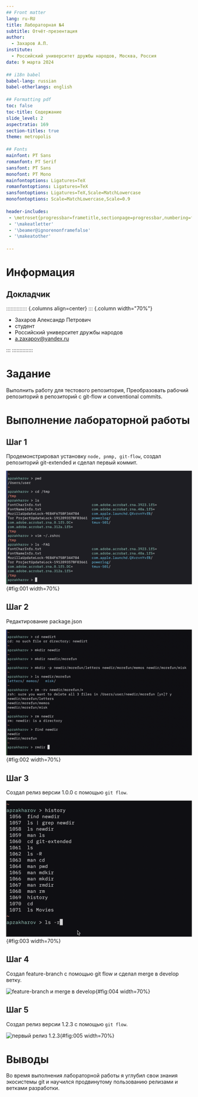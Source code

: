 ```yaml
---
## Front matter
lang: ru-RU
title: Лабораторная №4
subtitle: Отчёт-презентация
author:
  - Захаров А.П.
institute:
  - Российский университет дружбы народов, Москва, Россия
date: 9 марта 2024

## i18n babel
babel-lang: russian
babel-otherlangs: english

## Formatting pdf
toc: false
toc-title: Содержание
slide_level: 2
aspectratio: 169
section-titles: true
theme: metropolis

## Fonts
mainfont: PT Sans
romanfont: PT Serif
sansfont: PT Sans
monofont: PT Mono
mainfontoptions: Ligatures=TeX
romanfontoptions: Ligatures=TeX
sansfontoptions: Ligatures=TeX,Scale=MatchLowercase
monofontoptions: Scale=MatchLowercase,Scale=0.9

header-includes:
 - \metroset{progressbar=frametitle,sectionpage=progressbar,numbering=fraction}
 - '\makeatletter'
 - '\beamer@ignorenonframefalse'
 - '\makeatother'

---
```


# Информация

## Докладчик

:::::::::::::: {.columns align=center}
::: {.column width="70%"}

  * Захаров Александр Петрович
  * студент
  * Российский университет дружбы народов
  * [a.zaxapov@yandex.ru](mailto:a.zaxapov@yandex.ru)

:::
::::::::::::::

# Задание

Выполнить работу для тестового репозитория, Преобразовать рабочий репозиторий в репозиторий с git-flow и conventional commits.

# Выполнение лабораторной работы

## Шаг 1

Продемонстрировал установку `node, pnmp, git-flow`, создал репозиторий git-extended и сделал первый коммит.

![создание git-extended и первый коммит](image/1.png){#fig:001 width=70%}

## Шаг 2
Редактирование package.json

![Редактирование package.json](image/2.png){#fig:002 width=70%}

## Шаг 3

Создал релиз версии 1.0.0 с помощью `git flow`.

![первый релиз 1.0.0](image/3.png){#fig:003 width=70%}

## Шаг 4
Создал feature-branch с помощью git flow и сделал merge в develop ветку.

![feature-branch и merge в develop](image/4.png){#fig:004 width=70%}

## Шаг 5
Создал релиз версии 1.2.3 с помощью `git flow`.

![первый релиз 1.2.3](image/5.png){#fig:005 width=70%}

# Выводы

Во время выполнения лабораторной работы я углубил свои знания экосистемы git и научился продвинутому пользованию релизами и ветками разработки.
